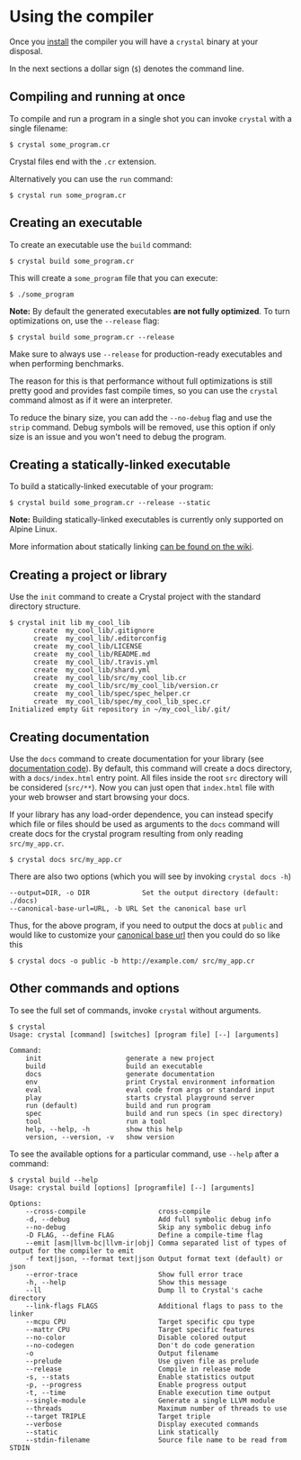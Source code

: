 # Using the compiler

Once you [install](../installation/README.md) the compiler you will have a `crystal` binary at your disposal.

In the next sections a dollar sign (`$`) denotes the command line.

## Compiling and running at once

To compile and run a program in a single shot you can invoke `crystal` with a single filename:

```
$ crystal some_program.cr
```

Crystal files end with the `.cr` extension.

Alternatively you can use the `run` command:

```
$ crystal run some_program.cr
```

## Creating an executable

To create an executable use the `build` command:

```
$ crystal build some_program.cr
```

This will create a `some_program` file that you can execute:

```
$ ./some_program
```

**Note:** By default the generated executables **are not fully optimized**. To turn optimizations on, use the `--release` flag:

```
$ crystal build some_program.cr --release
```

Make sure to always use `--release` for production-ready executables and when performing benchmarks.

The reason for this is that performance without full optimizations is still pretty good and provides fast compile times, so you can use the `crystal` command almost as if it were an interpreter.

To reduce the binary size, you can add the `--no-debug` flag and use the `strip` command. Debug symbols will be removed, use this option if only size is an issue and you won't need to debug the program.

## Creating a statically-linked executable

To build a statically-linked executable of your program:

```
$ crystal build some_program.cr --release --static
```

**Note:** Building statically-linked executables is currently only supported on Alpine Linux.

More information about statically linking [can be found on the wiki](https://github.com/crystal-lang/crystal/wiki/Static-Linking).

## Creating a project or library

Use the `init` command to create a Crystal project with the standard directory structure.

```
$ crystal init lib my_cool_lib
      create  my_cool_lib/.gitignore
      create  my_cool_lib/.editorconfig
      create  my_cool_lib/LICENSE
      create  my_cool_lib/README.md
      create  my_cool_lib/.travis.yml
      create  my_cool_lib/shard.yml
      create  my_cool_lib/src/my_cool_lib.cr
      create  my_cool_lib/src/my_cool_lib/version.cr
      create  my_cool_lib/spec/spec_helper.cr
      create  my_cool_lib/spec/my_cool_lib_spec.cr
Initialized empty Git repository in ~/my_cool_lib/.git/
```

## Creating documentation

Use the `docs` command to create documentation for your library (see [documentation code](../conventions/documenting_code.html)). By default, this command will create a docs directory, with a `docs/index.html` entry point. All files inside the root `src` directory will be considered (`src/**`). Now you can just open that `index.html` file with your web browser and start browsing your docs.

If your library has any load-order dependence, you can instead specify which file or files should be used as arguments to the `docs` command will create docs for the crystal program resulting from only reading `src/my_app.cr`.

```
$ crystal docs src/my_app.cr
```

There are also two options (which you will see by invoking `crystal docs -h`)

```
--output=DIR, -o DIR             Set the output directory (default: ./docs)
--canonical-base-url=URL, -b URL Set the canonical base url
```

Thus, for the above program, if you need to output the docs at `public` and would like to customize your [canonical base url](https://en.wikipedia.org/wiki/Canonical_link_element) then you could do so like this

```
$ crystal docs -o public -b http://example.com/ src/my_app.cr
```

## Other commands and options

To see the full set of commands, invoke `crystal` without arguments.

```
$ crystal
Usage: crystal [command] [switches] [program file] [--] [arguments]

Command:
    init                     generate a new project
    build                    build an executable
    docs                     generate documentation
    env                      print Crystal environment information
    eval                     eval code from args or standard input
    play                     starts crystal playground server
    run (default)            build and run program
    spec                     build and run specs (in spec directory)
    tool                     run a tool
    help, --help, -h         show this help
    version, --version, -v   show version
```

To see the available options for a particular command, use `--help` after a command:

```
$ crystal build --help
Usage: crystal build [options] [programfile] [--] [arguments]

Options:
    --cross-compile                  cross-compile
    -d, --debug                      Add full symbolic debug info
    --no-debug                       Skip any symbolic debug info
    -D FLAG, --define FLAG           Define a compile-time flag
    --emit [asm|llvm-bc|llvm-ir|obj] Comma separated list of types of output for the compiler to emit
    -f text|json, --format text|json Output format text (default) or json
    --error-trace                    Show full error trace
    -h, --help                       Show this message
    --ll                             Dump ll to Crystal's cache directory
    --link-flags FLAGS               Additional flags to pass to the linker
    --mcpu CPU                       Target specific cpu type
    --mattr CPU                      Target specific features
    --no-color                       Disable colored output
    --no-codegen                     Don't do code generation
    -o                               Output filename
    --prelude                        Use given file as prelude
    --release                        Compile in release mode
    -s, --stats                      Enable statistics output
    -p, --progress                   Enable progress output
    -t, --time                       Enable execution time output
    --single-module                  Generate a single LLVM module
    --threads                        Maximum number of threads to use
    --target TRIPLE                  Target triple
    --verbose                        Display executed commands
    --static                         Link statically
    --stdin-filename                 Source file name to be read from STDIN
```
